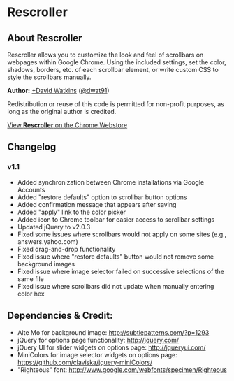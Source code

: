 # Rescroller

## About Rescroller

Rescroller allows you to customize the look and feel of scrollbars on webpages within Google Chrome. Using the included settings, set the color, shadows, borders, etc. of each scrollbar element, or write custom CSS to style the scrollbars manually.

**Author:** [+David Watkins](https://plus.google.com/104494880066441442910) ([@dwat91](https://twitter.com/dwat91))

Redistribution or reuse of this code is permitted for non-profit purposes, as long as the original author is credited.

[View **Rescroller** on the Chrome Webstore](https://chrome.google.com/webstore/detail/rescroller/ddehdnnhjimbggeeenghijehnpakijod)

## Changelog

### v1.1

- Added synchronization between Chrome installations via Google Accounts
- Added "restore defaults" option to scrollbar button options
- Added confirmation message that appears after saving
- Added "apply" link to the color picker
- Added icon to Chrome toolbar for easier access to scrollbar settings
- Updated jQuery to v2.0.3
- Fixed some issues where scrollbars would not apply on some sites (e.g., answers.yahoo.com)
- Fixed drag-and-drop functionality
- Fixed issue where "restore defaults" button would not remove some background images
- Fixed issue where image selector failed on successive selections of the same file
- Fixed issue where scrollbars did not update when manually entering color hex

## Dependencies & Credit:

- Alte Mo for background image: <http://subtlepatterns.com/?p=1293>
- jQuery for options page functionality: <http://jquery.com/>
- jQuery UI for slider widgets on options page: <http://jqueryui.com/>
- MiniColors for image selector widgets on options page: <https://github.com/claviska/jquery-miniColors/>
- "Righteous" font: <http://www.google.com/webfonts/specimen/Righteous>